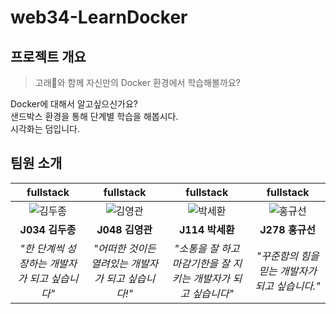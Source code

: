 # web34-LearnDocker

## 프로젝트 개요
> 고래🐳와 함께 자신만의 Docker 환경에서 학습해볼까요?

Docker에 대해서 알고싶으신가요?   
샌드박스 환경을 통해 단계별 학습을 해봅시다.   
시각화는 덤입니다.   


## 팀원 소개

|      **fullstack**       |     **fullstack**     |        **fullstack**         |        **fullstack**       |
| :--------------------: | :------------------:| :-------------------------:| :-----------------------:|
|   ![김두종][두종]       |  ![김영관][영관]    |     ![박세환][세환]         |    ![홍규선][규선]        |
|    **J034 김두종**     |   **J048 김영관**   |       **J114 박세환**      |      **J278 홍규선**      |
| _"한 단계씩 성장하는 개발자가 되고 싶습니다"_ | _"어떠한 것이든 열려있는 개발자가 되고 싶습니다!"_ | _"소통을 잘 하고 마감기한을 잘 지키는 개발자가 되고 싶습니다"_ | _"꾸준함의 힘을 믿는 개발자가 되고 싶습니다."_ | 

[두종]: https://avatars.githubusercontent.com/u/49023732?v=4
[영관]: https://avatars.githubusercontent.com/u/91407685?v=4
[세환]: https://avatars.githubusercontent.com/u/64393421?v=4
[규선]: https://avatars.githubusercontent.com/u/108771739?v=4
